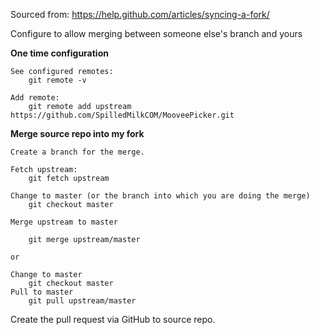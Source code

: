 Sourced from: https://help.github.com/articles/syncing-a-fork/

Configure to allow merging between someone else's branch and yours 

**One time configuration**
	
	See configured remotes:
		git remote -v
		
	Add remote:
		git remote add upstream https://github.com/SpilledMilkCOM/MooveePicker.git
	
**Merge source repo into my fork**

	Create a branch for the merge.

	Fetch upstream:
		git fetch upstream
	
	Change to master (or the branch into which you are doing the merge)
		git checkout master
	
	Merge upstream to master
	
		git merge upstream/master
		
	or
	
	Change to master
		git checkout master
	Pull to master
		git pull upstream/master

	
Create the pull request via GitHub to source repo.
